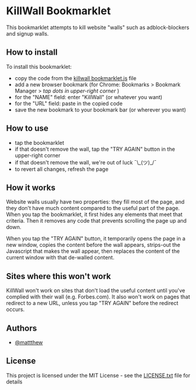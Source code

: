 # KillWall Bookmarklet

This bookmarklet attempts to kill website "walls" such as adblock-blockers and signup walls.

## How to install

To install this bookmarklet:
* copy the code from the [killwall bookmarklet.js](../master/killwall%20bookmarklet.js) file
* add a new browser bookmark (for Chrome:  Bookmarks > Bookmark Manager > *tap dots in upper-right corner* )
* for the "NAME" field:  enter "KillWall" (or whatever you want)
* for the "URL" field:  paste in the copied code
* save the new bookmark to your bookmark bar (or wherever you want)

## How to use

* tap the bookmarklet
* if that doesn't remove the wall, tap the "TRY AGAIN" button in the upper-right corner
* if that doesn't remove the wall, we're out of luck ¯\\\_(ツ)_/¯
* to revert all changes, refresh the page

## How it works

Website walls usually have two properties:  they fill most of the page, and they don't have much content compared to the useful part of the page.  When you tap the bookmarklet, it first hides any elements that meet that criteria.  Then it removes any code that prevents scrolling the page up and down.  

When you tap the "TRY AGAIN" button, it temporarily opens the page in a new window, copies the content before the wall appears, strips-out the Javascript that makes the wall appear, then replaces the content of the current window with that de-walled content.

## Sites where this won't work

KillWall won't work on sites that don't load the useful content until you've complied with their wall (e.g. Forbes.com).  It also won't work on pages that redirect to a new URL, unless you tap "TRY AGAIN" before the redirect occurs.

## Authors

* [@mattthew](https://github.com/jmattthew)

## License

This project is licensed under the MIT License - see the [LICENSE.txt](../master/LICENSE.txt) file for details
